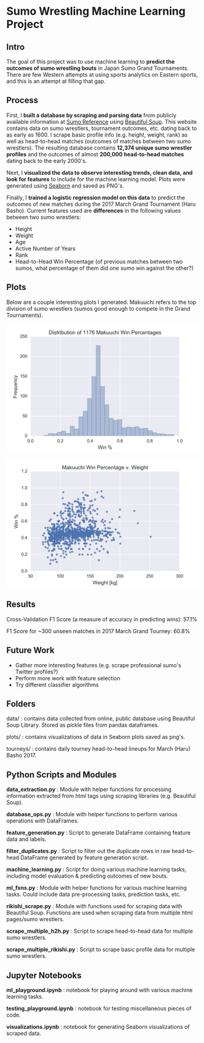 # Sumo Wrestling Machine Learning Project


## Intro
The goal of this project was to use machine learning to **predict the outcomes of sumo wrestling bouts** in Japan Sumo Grand Tournaments. There are few Western attempts at using sports analytics on Eastern sports, and this is an attempt at filling that gap.


## Process
First, I **built a database by scraping and parsing data** from publicly available information at [Sumo Reference] using [Beautiful Soup]. This website contains data on sumo wrestlers, tournament outcomes, etc. dating back to as early as 1600. I scrape basic profile info (e.g. height, weight, rank) as well as head-to-head matches (outcomes of matches between two sumo wrestlers). The resulting database contains **12,374 unique sumo wrestler profiles** and the outcomes of almost **200,000 head-to-head matches** dating back to the early 2000's.

Next, I **visualized the data to observe interesting trends, clean data, and look for features** to include for the machine learning model. Plots were generated using [Seaborn] and saved as PNG's.

Finally, I **trained a logistic regression model on this data** to predict the outcomes of new matches during the 2017 March Grand Tournament (Haru Basho). Current features used are **differences** in the following values between two sumo wrestlers:

   - Height
   - Weight
   - Age
   - Active Number of Years
   - Rank
   - Head-to-Head Win Percentage (of previous matches between two sumos, what percentage of them did one sumo win against the other?)

## Plots

Below are a couple interesting plots I generated. Makuuchi refers to the top division of sumo wrestlers (sumos good enough to compete in the Grand Tournaments).

![wp_distribution](plots/makuuchi_wp_distrib.png) <!-- .element height="50%" width="50%" -->

![wp_vs_weight](plots/makuuchi_wp_vs_weight.png)


## Results

Cross-Validation F1 Score (a measure of accuracy in predicting wins): 57.1%

F1 Score for ~300 unseen matches in 2017 March Grand Tourney: 60.8%


## Future Work

   - Gather more interesting features (e.g. scrape professional sumo's Twitter profiles?)
   - Perform more work with feature selection
   - Try different classifier algorithms


## Folders

data/  : contains data collected from online, public database using Beautiful Soup Library. Stored as pickle files from pandas dataframes.

plots/ : contains visualizations of data in Seaborn plots saved as png's.

tourneys/ : contains daily tourney head-to-head lineups for March (Haru) Basho 2017.


## Python Scripts and Modules

**data_extraction.py** : Module with helper functions for processing information extracted from html tags using scraping libraries (e.g. Beautiful Soup). 

**database_ops.py** : Module with helper functions to perform various operations with DataFrames.

**feature_generation.py** : Script to generate DataFrame containing feature data and labels.

**filter_duplicates.py** : Script to filter out the duplicate rows in raw head-to-head DataFrame generated by feature generation script.

**machine_learning.py** : Script for doing various machine learning tasks, including model evaluation & predicting outcomes of new bouts.

**ml_fxns.py** : Module with helper functions for various machine learning tasks. Could include data pre-processing tasks, prediction tasks, etc.

**rikishi_scrape.py** : Module with functions used for scraping data with Beautiful Soup. Functions are used when scraping data from multiple html pages/sumo wrestlers.

**scrape_multiple_h2h.py** : Script to scrape head-to-head data for multiple sumo wrestlers.

**scrape_multiple_rikishi.py** : Script to scrape basic profile data for multiple sumo wrestlers.


## Jupyter Notebooks

**ml_playground.ipynb** : notebook for playing around with various machine learning tasks.

**testing_playground.ipynb** : notebook for testing miscellaneous pieces of code.

**visualizations.ipynb** : notebook for generating Seaborn visualizations of scraped data.



[Seaborn]: <https://seaborn.pydata.org/>
[Sumo Reference]: <http://sumodb.sumogames.de/>
[Beautiful Soup]: <https://www.crummy.com/software/BeautifulSoup/bs4/doc/>